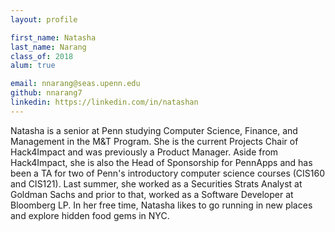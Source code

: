 ```yaml
---
layout: profile

first_name: Natasha
last_name: Narang
class_of: 2018
alum: true

email: nnarang@seas.upenn.edu
github: nnarang7
linkedin: https://linkedin.com/in/natashan
---
```


Natasha is a senior at Penn studying Computer Science, Finance, and Management in the M&T Program. She is the current Projects Chair of Hack4Impact and was previously a Product Manager. Aside from Hack4Impact, she is also the Head of Sponsorship for PennApps and has been a TA for two of Penn's introductory computer science courses (CIS160 and CIS121). Last summer, she worked as a Securities Strats Analyst at Goldman Sachs and prior to that, worked as a Software Developer at Bloomberg LP. In her free time, Natasha likes to go running in new places and explore hidden food gems in NYC.
